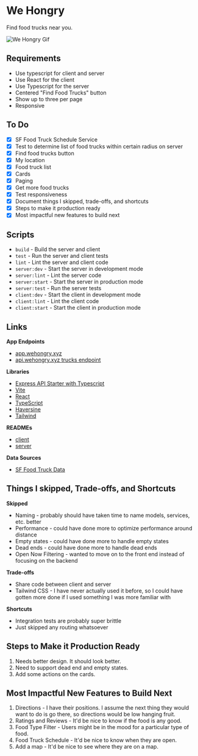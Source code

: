 # We Hongry

Find food trucks near you.

![We Hongry Gif](https://media.giphy.com/media/v1.Y2lkPTc5MGI3NjExZTAzc2VnZXh3OHpjdXA4bnVkNHYwenBidHZ0dm4yOGFwNmNmcHF6bSZlcD12MV9pbnRlcm5hbF9naWZfYnlfaWQmY3Q9Zw/whUGWqc3L8uZveDBx5/giphy.gif)

## Requirements

- Use typescript for client and server
- Use React for the client
- Use Typescript for the server
- Centered "Find Food Trucks" button
- Show up to three per page
- Responsive

## To Do

- [x] SF Food Truck Schedule Service
- [x] Test to determine list of food trucks within certain radius on server
- [x] Find food trucks button
- [x] My location
- [x] Food truck list
- [x] Cards
- [x] Paging
- [x] Get more food trucks
- [x] Test responsiveness
- [x] Document things I skipped, trade-offs, and shortcuts
- [x] Steps to make it production ready
- [x] Most impactful new features to build next

## Scripts

- `build` - Build the server and client
- `test` - Run the server and client tests
- `lint` - Lint the server and client code
- `server:dev` - Start the server in development mode
- `server:lint` - Lint the server code
- `server:start` - Start the server in production mode
- `server:test` - Run the server tests
- `client:dev` - Start the client in development mode
- `client:lint` - Lint the client code
- `client:start` - Start the client in production mode

## Links

**App Endpoints**

- [app.wehongry.xyz](https://app.wehongry.xyz/)
- [api.wehongry.xyz trucks endpoint](https://api.wehongry.xyz/trucks?latitude=37.745156012803449&longitude=-122.403946659673494&radius=1&take=3&skip=0)

**Libraries**

- [Express API Starter with Typescript](https://github.com/w3cj/express-api-starter-ts)
- [Vite](https://vitejs.dev/)
- [React](https://reactjs.org/)
- [TypeScript](https://www.typescriptlang.org/)
- [Haversine](https://www.npmjs.com/package/haversine)
- [Tailwind](https://tailwindui.com/)

**READMEs**

- [client](./client/README.md)
- [server](./server/README.md)

**Data Sources**

- [SF Food Truck Data](https://data.sfgov.org/resource/jjew-r69b.json)

## Things I skipped, Trade-offs, and Shortcuts

**Skipped**

- Naming - probably should have taken time to name models, services, etc. better
- Performance - could have done more to optimize performance around distance
- Empty states - could have done more to handle empty states
- Dead ends - could have done more to handle dead ends
- Open Now Filtering - wanted to move on to the front end instead of focusing on the backend

**Trade-offs**

- Share code between client and server
- Tailwind CSS - I have never actually used it before, so I could have gotten more done if I used something I was more
  familiar with

**Shortcuts**

- Integration tests are probably super brittle
- Just skipped any routing whatsoever

## Steps to Make it Production Ready

1. Needs better design. It should look better.
2. Need to support dead end and empty states.
3. Add some actions on the cards.

## Most Impactful New Features to Build Next

1. Directions - I have their positions. I assume the next thing they would want to do is go there, so directions would
   be low hanging fruit.
2. Ratings and Reviews - It'd be nice to know if the food is any good.
3. Food Type Filter - Users might be in the mood for a particular type of food.
4. Food Truck Schedule - It'd be nice to know when they are open.
5. Add a map - It'd be nice to see where they are on a map.
